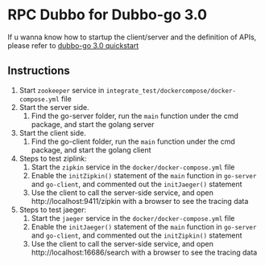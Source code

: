 # RPC Dubbo for Dubbo-go 3.0

If u wanna know how to startup the client/server and the definition of APIs, please refer to [dubbo-go 3.0 quickstart](https://dubbogo.github.io/zh-cn/docs/user/quickstart/3.0/quickstart.html)

## Instructions
1. Start `zookeeper` service in `integrate_test/dockercompose/docker-compose.yml` file
2. Start the server side. 
   1. Find the go-server folder, run the `main` function under the cmd package, and start the golang server
3. Start the client side. 
   1. Find the go-client folder, run the `main` function under the cmd package, and start the golang client
4. Steps to test ziplink:
   1. Start the `zipkin` service in the `docker/docker-compose.yml` file
   2. Enable the `initZipkin()` statement of the `main` function in `go-server` and `go-client`, and commented out the `initJaeger()` statement
   3. Use the client to call the server-side service, and open http://localhost:9411/zipkin with a browser to see the tracing data
5. Steps to test jaeger:
   1. Start the `jaeger` service in the `docker/docker-compose.yml` file
   2. Enable the `initJaeger()` statement of the `main` function in `go-server` and `go-client`, and commented out the `initZipkin()` statement
   3. Use the client to call the server-side service, and open http://localhost:16686/search with a browser to see the tracing data

